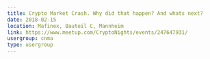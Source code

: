 ```yaml
---
title: Crypto Market Crash. Why did that happen? And whats next? 
date: 2018-02-15
location: Mafinex, Bauteil C, Mannheim
link: https://www.meetup.com/CryptoNights/events/247647931/
usergroup: cnma
type: usergroup
---
```

